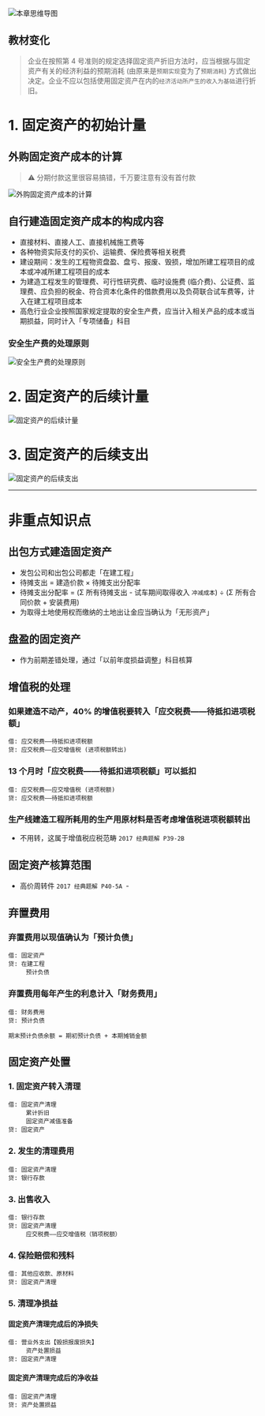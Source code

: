 ![][image-1]
## 教材变化
> 企业在按照第 4 号准则的规定选择固定资产折旧方法时，应当根据与固定资产有关的经济利益的预期消耗 (由原来是`预期实现`变为了`预期消耗`) 方式做出决定。企业不应以包括使用固定资产在内的`经济活动所产生的收入为基础`进行折旧。

# 1. 固定资产的初始计量
## 外购固定资产成本的计算
> ⚠️ 分期付款这里很容易搞错，千万要注意有没有首付款

![][image-2]

## 自行建造固定资产成本的构成内容
- 直接材料、直接人工、直接机械施工费等
- 各种物资实际支付的买价、运输费、保险费等相关税费
- 建设期间：发生的工程物资盘盈、盘亏、报废、毁损，增加所建工程项目的成本或冲减所建工程项目的成本
- 为建造工程发生的管理费、可行性研究费、临时设施费 (临介费)、公证费、监理费、应负担的税金、符合资本化条件的借款费用以及负荷联合试车费等，计入在建工程项目成本
- 高危行业企业按照国家规定提取的安全生产费，应当计入相关产品的成本或当期损益，同时计入「专项储备」科目

### 安全生产费的处理原则
![][image-3]

# 2. 固定资产的后续计量
![][image-4]

# 3. 固定资产的后续支出
![][image-5]

---- 
# 非重点知识点
## 出包方式建造固定资产
- 发包公司和出包公司都走「在建工程」
- 待摊支出 = 建造价款 × 待摊支出分配率
- 待摊支出分配率 = (Σ 所有待摊支出 - 试车期间取得收入 `冲减成本`) ÷ (Σ 所有合同价款 + 安装费用)
- 为取得土地使用权而缴纳的土地出让金应当确认为「无形资产」

## 盘盈的固定资产
- 作为前期差错处理，通过「以前年度损益调整」科目核算

## 增值税的处理
### 如果建造不动产，40% 的增值税要转入「应交税费——待抵扣进项税额」
	借: 应交税费——待抵扣进项税额
	贷: 应交税费——应交增值税 (进项税额转出) 

### 13 个月时「应交税费——待抵扣进项税额」可以抵扣
	借: 应交税费——应交增值税 (进项税额) 
	贷: 应交税费——待抵扣进项税额

### 生产线建造工程所耗用的生产用原材料是否考虑增值税进项税额转出
- 不用转，这属于增值税应税范畴 `2017 经典题解 P39-2B
	`
## 固定资产核算范围
- 高价周转件 `2017 经典题解 P40-5A
	`- `
	`
## 弃置费用
### 弃置费用以现值确认为「预计负债」
	借: 固定资产
	贷: 在建工程
	     预计负债

### 弃置费用每年产生的利息计入「财务费用」
	借: 财务费用
	贷: 预计负债
	 
	期末预计负债余额 = 期初预计负债 + 本期摊销金额

## 固定资产处置
### 1. 固定资产转入清理
	借: 固定资产清理
	     累计折旧
	     固定资产减值准备
	贷: 固定资产

### 2. 发生的清理费用
	借: 固定资产清理
	贷: 银行存款

### 3. 出售收入
	借: 银行存款
	贷: 固定资产清理
	     应交税费——应交增值税（销项税额）

### 4. 保险赔偿和残料
	借: 其他应收款、原材料
	贷: 固定资产清理

### 5. 清理净损益
#### 固定资产清理完成后的净损失
	借: 营业外支出【毁损报废损失】
	     资产处置损益
	贷: 固定资产清理

#### 固定资产清理完成后的净收益
	借: 固定资产清理
	贷: 资产处置损益

[image-1]:	http://pic.yupoo.com/jean0326/HgzKNaWp/JKHqL.jpg "本章思维导图"
[image-2]:	http://pic.yupoo.com/jean0326/HgFv0Lhs/Vrmy1.png "外购固定资产成本的计算"
[image-3]:	http://pic.yupoo.com/jean0326/HgATmHlx/DFKTT.png "安全生产费的处理原则"
[image-4]:	http://pic.yupoo.com/jean0326/HgAobiRA/IZrfL.png "固定资产的后续计量"
[image-5]:	http://pic.yupoo.com/jean0326/HgBGeFqV/14jrXy.png "固定资产的后续支出"